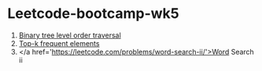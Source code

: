 # Leetcode-bootcamp-wk5

1. <a href='https://leetcode.com/problems/binary-tree-level-order-traversal/'>Binary tree level order traversal</a>
2. <a href='https://leetcode.com/problems/top-k-frequent-elements/'>Top-k frequent elements</a>
3. </a href='https://leetcode.com/problems/word-search-ii/'>Word Search ii</a>
